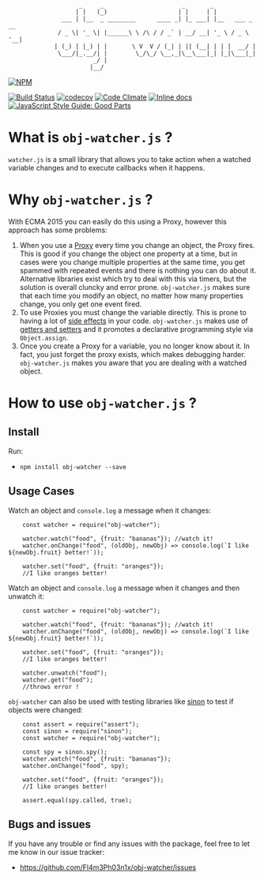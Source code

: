                         _     _                      _       _               
                       | |   (_)                    | |     | |              
                   ___ | |__  _ ________      ____ _| |_ ___| |__   ___ _ __
                  / _ \| '_ \| |______\ \ /\ / / _` | __/ __| '_ \ / _ \ '__|
                 | (_) | |_) | |       \ V  V / (_| | || (__| | | |  __/ |   
                  \___/|_.__/| |        \_/\_/ \__,_|\__\___|_| |_|\___|_|   
                            _/ |                                             
                           |__/                                              




[![NPM](https://nodei.co/npm/obj-watcher.png?downloads=true&downloadRank=true&stars=true)](https://nodei.co/npm/obj-watcher/)

[![Build Status](https://travis-ci.org/Fl4m3Ph03n1x/obj-watcher.svg?branch=master)](https://travis-ci.org/Fl4m3Ph03n1x/obj-watcher)
[![codecov](https://codecov.io/gh/Fl4m3Ph03n1x/obj-watcher/branch/master/graph/badge.svg)](https://codecov.io/gh/Fl4m3Ph03n1x/obj-watcher)
[![Code Climate](https://codeclimate.com/github/Fl4m3Ph03n1x/obj-watcher/badges/gpa.svg)](https://codeclimate.com/github/Fl4m3Ph03n1x/obj-watcher)
[![Inline docs](http://inch-ci.org/github/Fl4m3Ph03n1x/obj-watcher.svg?branch=master)](http://inch-ci.org/github/Fl4m3Ph03n1x/obj-watcher)
[![JavaScript Style Guide: Good Parts](https://img.shields.io/badge/code%20style-goodparts-brightgreen.svg?style=flat)](https://github.com/dwyl/goodparts "JavaScript The Good Parts")

# What is `obj-watcher.js` ?

`watcher.js` is a small library that allows you to take action when a watched
variable changes and to execute callbacks when it happens.

# Why `obj-watcher.js` ?

With ECMA 2015 you can easily do this using a Proxy, however this approach has
some problems:

1. When you use a [Proxy](https://developer.mozilla.org/en/docs/Web/JavaScript/Reference/Global_Objects/Proxy)
every time you change an object, the Proxy fires. This is good if you change the object one  property
at a time, but in cases were you change multiple properties at the same time, you get
spammed with repeated events and there is nothing you can do about it. Alternative
libraries exist which try to deal with this via timers, but the solution is overall
cluncky and error prone. `obj-watcher.js` makes sure that each time you modify an object,
no matter how many properties change, you only get one event fired.
2. To use Proxies you must change the variable directly. This is prone to having
a lot of [side effects](https://github.com/ryanmcdermott/clean-code-javascript#functions)
in your code. `obj-watcher.js` makes use of [getters and setters](https://github.com/ryanmcdermott/clean-code-javascript#objects-and-data-structures)
and it promotes a declarative programming style via `Object.assign`.
3. Once you create a Proxy for a variable, you no longer know about it. In fact,
you just forget the proxy exists, which makes debugging harder. `obj-watcher.js`
makes you aware that you are dealing with a watched object.

# How to use `obj-watcher.js` ?

## Install

Run:

 - `npm install obj-watcher --save`

## Usage Cases

Watch an object and `console.log` a message when it changes:

        const watcher = require("obj-watcher");

        watcher.watch("food", {fruit: "bananas"}); //watch it!
        watcher.onChange("food", (oldObj, newObj) => console.log(`I like ${newObj.fruit} better!`));

        watcher.set("food", {fruit: "oranges"});
        //I like oranges better!


Watch an object and `console.log` a message when it changes and then unwatch it:

        const watcher = require("obj-watcher");

        watcher.watch("food", {fruit: "bananas"}); //watch it!
        watcher.onChange("food", (oldObj, newObj) => console.log(`I like ${newObj.fruit} better!`));

        watcher.set("food", {fruit: "oranges"});
        //I like oranges better!

        watcher.unwatch("food");
        watcher.get("food");
        //throws error !

`obj-watcher` can also be used with testing libraries like [sinon](http://sinonjs.org/)
to test if objects were changed:

        const assert = require("assert");
        const sinon = require("sinon");
        const watcher = require("obj-watcher");

        const spy = sinon.spy();
        watcher.watch("food", {fruit: "bananas"}); 
        watcher.onChange("food", spy);

        watcher.set("food", {fruit: "oranges"});
        //I like oranges better!

        assert.equal(spy.called, true);

## Bugs and issues

If you have any trouble or find any issues with the package, feel free to let me
know in our issue tracker:

 - https://github.com/Fl4m3Ph03n1x/obj-watcher/issues
